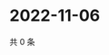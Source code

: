# 2022-11-06

共 0 条

<!-- BEGIN WEIBO -->
<!-- 最后更新时间 Sun Nov 06 2022 22:00:29 GMT+0800 (China Standard Time) -->

<!-- END WEIBO -->
